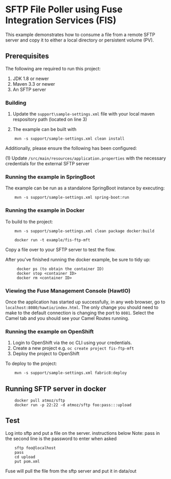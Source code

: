# SFTP File Poller using Fuse Integration Services (FIS)

This example demonstrates how to consume a file from a remote SFTP server and copy it to either a local directory or persistent volume (PV).

## Prerequisites

The following are required to run this project:

1. JDK 1.8 or newer
2. Maven 3.3 or newer
3. An SFTP server

### Building


1. Update the `support\sample-settings.xml` file with your local maven respository path (located on line 3)

2. The example can be built with

```
    mvn -s support/sample-settings.xml clean install
```

Additionally, please ensure the following has been configured:

(1) Update `/src/main/resources/application.properties` with the necessary credentials for the external SFTP server

### Running the example in SpringBoot

The example can be run as a standalone SpringBoot instance by executing:

```
	mvn -s support/sample-settings.xml spring-boot:run
```

### Running the example in Docker

To build to the project:
```
    mvn -s support/sample-settings.xml clean package docker:build   
        
    docker run -t example/fis-ftp-mft
```
     
Copy a file over to your SFTP server to test the flow.

After you've finished running the docker example, be sure to tidy up:
```
     docker ps (to obtain the container ID)
     docker stop <container ID>
     docker rm <container ID>
```     
### Viewing the Fuse Management Console (HawtIO)

Once the application has started up successfully, in any web browser, go to `localhost:8080/hawtio/index.html`.  The only change you should need to make to the default connection is changing the port to `8081`.  Select the Camel tab and you should see your Camel Routes running.

### Running the example on OpenShift

1. Login to OpenShift via the oc CLI using your credentials.
2. Create a new project e.g. `oc create project fis-ftp-mft`
3. Deploy the project to OpenShift

To deploy to the project:
```
    mvn -s support/sample-settings.xml fabric8:deploy
```

## Running SFTP server in docker
```
    docker pull atmoz/sftp
    docker run -p 22:22 -d atmoz/sftp foo:pass:::upload
```

## Test
Log into sftp and put a file on the server. instructions below
Note: pass in the second line is the password to enter when asked
```
    sftp foo@localhost
    pass
    cd upload
    put pom.xml
```
Fuse will pull the  file from the sftp server and put it in data/out
